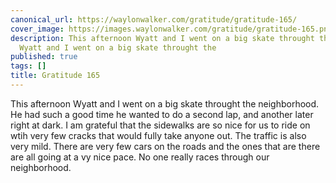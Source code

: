 ```yaml
---
canonical_url: https://waylonwalker.com/gratitude/gratitude-165/
cover_image: https://images.waylonwalker.com/gratitude/gratitude-165.png
description: This afternoon Wyatt and I went on a big skate throught the This afternoon
  Wyatt and I went on a big skate throught the
published: true
tags: []
title: Gratitude 165
---
```


This afternoon Wyatt and I went on a big skate throught the neighborhood.  He had such a good time he wanted to do a second lap, and another later right at dark.  I am grateful that the sidewalks are so nice for us to ride on wtih very few cracks that would fully take anyone out. The traffic is also very mild.   There are very few cars on the roads and the ones that are there are all going at a vy nice pace.  No one really races through our neighborhood.